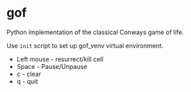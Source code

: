 # gof
Python implementation of the classical Conways game of life.

Use ```init``` script to set up gof_venv virtual environment.

- Left mouse - resurrect/kill cell
- Space - Pause/Unpause
- c - clear
- q - quit
